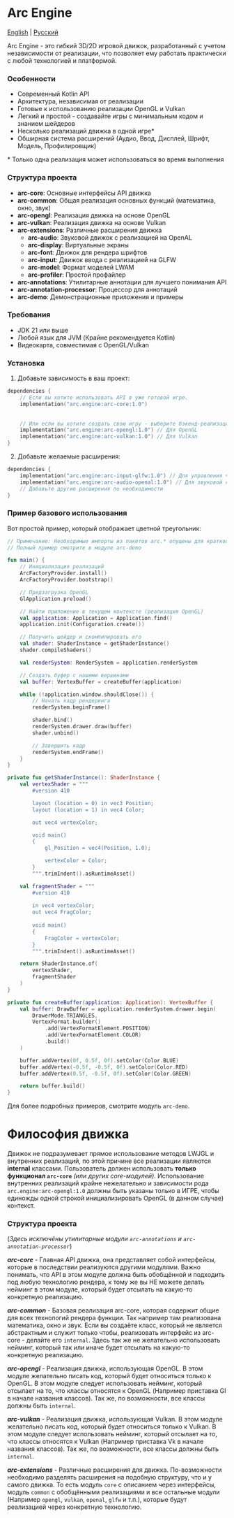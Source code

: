 # Arc Engine

[English](README.md) | [Русский](README_ru.md)

Arc Engine - это гибкий 3D/2D игровой движок, разработанный с учетом независимости от реализации, что позволяет ему работать практически с любой технологией и платформой.

### Особенности
- Современный Kotlin API
- Архитектура, независимая от реализации
- Готовые к использованию реализации OpenGL и Vulkan
- Легкий и простой - создавайте игры с минимальным кодом и знанием шейдеров
- Несколько реализаций движка в одной игре*
- Обширная система расширений (Аудио, Ввод, Дисплей, Шрифт, Модель, Профилировщик)

\* Только одна реализация может использоваться во время выполнения

### Структура проекта
- **arc-core**: Основные интерфейсы API движка
- **arc-common**: Общая реализация основных функций (математика, окно, звук)
- **arc-opengl**: Реализация движка на основе OpenGL
- **arc-vulkan**: Реализация движка на основе Vulkan
- **arc-extensions**: Различные расширения движка
  - **arc-audio**: Звуковой движок с реализацией на OpenAL
  - **arc-display**: Виртуальные экраны
  - **arc-font**: Движок для рендера шрифтов
  - **arc-input**: Движок ввода с реализацией на GLFW
  - **arc-model**: Формат моделей LWAM
  - **arc-profiler**: Простой профайлер
- **arc-annotations**: Утилитарные аннотации для лучшего понимания API
- **arc-annotation-processor**: Процессор для аннотаций
- **arc-demo**: Демонстрационные приложения и примеры

### Требования
- JDK 21 или выше
- Любой язык для JVM (Крайне рекомендуется Kotlin)
- Видеокарта, совместимая с OpenGL/Vulkan

### Установка
1. Добавьте зависимость в ваш проект:
```kotlin
dependencies {
    // Если вы хотите использовать API в уже готовой игре.
    implementation("arc.engine:arc-core:1.0")
  
  
    // Или если вы хотите создать свою игру - выберите бэкенд-реализацию движка.
    implementation("arc.engine:arc-opengl:1.0") // Для OpenGL
    implementation("arc.engine:arc-vulkan:1.0") // Для Vulkan
}
```

2. Добавьте желаемые расширения:
```kotlin
dependencies {
    implementation("arc.engine:arc-input-glfw:1.0") // Для управления через GLFW.
    implementation("arc.engine:arc-audio-openal:1.0") // Для звуковой системы.
    // Добавьте другие расширения по необходимости
}
```

### Пример базового использования
Вот простой пример, который отображает цветной треугольник:

```kotlin
// Примечание: Необходимые импорты из пакетов arc.* опущены для краткости
// Полный пример смотрите в модуле arc-demo

fun main() {
    // Инициализация реализаций
    ArcFactoryProvider.install()
    ArcFactoryProvider.bootstrap()

    // Предзагрузка OpenGL
    GlApplication.preload()

    // Найти приложение в текущем контексте (реализация OpenGL)
    val application: Application = Application.find()
    application.init(Configuration.create())

    // Получить шейдер и скомпилировать его
    val shader: ShaderInstance = getShaderInstance()
    shader.compileShaders()

    val renderSystem: RenderSystem = application.renderSystem

    // Создать буфер с нашими вершинами
    val buffer: VertexBuffer = createBuffer(application)

    while (!application.window.shouldClose()) {
        // Начать кадр рендеринга
        renderSystem.beginFrame()

        shader.bind()
        renderSystem.drawer.draw(buffer)
        shader.unbind()

        // Завершить кадр
        renderSystem.endFrame()
    }
}

private fun getShaderInstance(): ShaderInstance {
    val vertexShader = """
        #version 410

        layout (location = 0) in vec3 Position;
        layout (location = 1) in vec4 Color;

        out vec4 vertexColor;

        void main()
        {
            gl_Position = vec4(Position, 1.0);

            vertexColor = Color;
        } 
        """.trimIndent().asRuntimeAsset()

    val fragmentShader = """
        #version 410
  
        in vec4 vertexColor;
        out vec4 FragColor;
  
        void main()
        {
            FragColor = vertexColor;
        }
        """.trimIndent().asRuntimeAsset()

    return ShaderInstance.of(
        vertexShader,
        fragmentShader
    )
}

private fun createBuffer(application: Application): VertexBuffer {
    val buffer: DrawBuffer = application.renderSystem.drawer.begin(
        DrawerMode.TRIANGLES,
        VertexFormat.builder()
            .add(VertexFormatElement.POSITION)
            .add(VertexFormatElement.COLOR)
            .build()
    )

    buffer.addVertex(0f, 0.5f, 0f).setColor(Color.BLUE)
    buffer.addVertex(-0.5f, -0.5f, 0f).setColor(Color.RED)
    buffer.addVertex(0.5f, -0.5f, 0f).setColor(Color.GREEN)

    return buffer.build()
}
```

Для более подробных примеров, смотрите модуль `arc-demo`.

# Философия движка

Движок не подразумевает прямое использование методов LWJGL и внутренних реализаций, по этой причине все реализации
являются **internal** классами. Пользователь должен использовать **только функционал `arc-core`** *(или других core-модулей)*. Использование
внутренних реализаций крайне нежелательно и зависимости рода `arc.engine:arc-opengl:1.0` должны
быть указаны только в ИГРЕ, чтобы единожды одной строкой инициализировать OpenGL (в данном случае) контекст.

### Структура проекта

(*Здесь исключёны утилитарные модули `arc-annotations` и `arc-annotation-processor`*)

***arc-core*** - Главная API движка, она представляет собой интерфейсы, которые в последствии реализуются другими
модулями. Важно понимать, что API в этом модуле должна быть обобщённой и подходить под любую технологию рендера,
к тому же вы НЕ можете делать нейминг в этом модуле, который будет отсылать на какую-то конкретную реализацию.

***arc-common*** - Базовая реализация arc-core, которая содержит общие для всех технологий рендера функции. Так например там
реализована математика, окно и звук. Если вы создаёте класс, который не является абстрактным и служит только чтобы,
реализовать интерфейс из arc-core - делайте его `internal`. Здесь так же не желательно использовать нейминг,
который так или иначе будет отсылать на какую-то конкретную реализацию.

***arc-opengl*** - Реализация движка, использующая OpenGL. В этом модуле желательно писать код,
который будет относиться только к OpenGL. В этом модуле следует использовать нейминг,
который отсылает на то, что классы относятся к OpenGL (Например приставка Gl в начале названия классов). Так же, по возможности,
все классы должны быть `internal`.

***arc-vulkan*** - Реализация движка, использующая Vulkan. В этом модуле желательно писать код,
который будет относиться только к Vulkan. В этом модуле следует использовать нейминг,
который отсылает на то, что классы относятся к Vulkan (Например приставка Vk в начале названия классов). Так же, по возможности,
все классы должны быть `internal`.

***arc-extensions*** - Различные расширения для движка. По-возможности необходимо разделять расширения на подобную структуру,
что и у самого движка. То есть модуль `core` с описанием через интерфейсы, модуль `common` с обобщёнными реализациями и все остальные
модули (Например `opengl`, `vulkan`, `openal`, `glfw` и т.п.), которые будут реализацией через конкретную технологию.